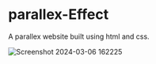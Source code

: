 # parallex-Effect

A parallex website built using html and css.

![Screenshot 2024-03-06 162225](https://github.com/Dhruvp20/parallax-Effect-DP.github.io/assets/116091801/f0170730-8d93-4dfd-8c7d-ac5230162782)

